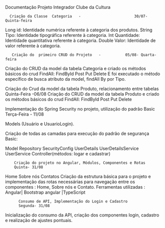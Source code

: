 Documentação Projeto Integrador
 Clube da Cultura 





      Criação da Classe  Categoria   -                        30/07- Quinta-feira	

Long id: Identidade numérica referente à categoria dos produtos. 
String Tipo: Identidade tipográfica referente à categoria. 
Int Quantidade: Identidade quantitativa referente à categoria. 
Double Valor:  Identidade de valor referente à categoria. 

       Criação do  primeiro CRUD do Projeto   -           05/08- Quarta-feira

Criação do CRUD da model da tabela Categoria e criado os métodos básicos do crud FindAll:
FindById
Post
Put
Delete
     E foi executado o método específico de busca atributo da  model, findAll By por Tipo.


  Criação do Crud da model da tabela Produto, relacionamento entre tabelas
  Quinta-Feira -06/08
Criação do CRUD da model da tabela Produto e criado os métodos básicos do crud FindAll:
FindById
Post
Put
Delete
       
Implementação do Spring Security no projeto, utilização do padrão Basic
Terça-Feira - 11/08

Models (Usuário e UsuarioLogin).

Criação de todas as camadas para execução do padrão de segurança Basic:

Model
Repository
SecurityConfig
UserDetails
UserDetailsService
UserService
Controller(métodos: logar e cadastrar)

        Criação do projeto no Angular, Módulos, Componentes e Rotas
        Quinta- 31/08

Home
Sobre nós
Contatos
Criação da estrutura básica para o projeto e implementação das rotas necessárias para       navegação entre os componentes :  Home, Sobre nós e Contato.
                  Ferramentas utilizadas : Angular| Bootstrap angular |TypeScript

         
          Consumo de API, Implementação do Login e Cadastro       
          Segunda- 31/08

 Inicialização do consumo da API, criação dos componentes login, cadastro e realização de ajustes pontuais.

